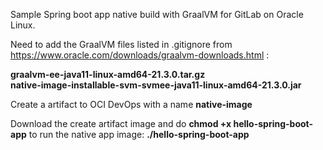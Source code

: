 Sample Spring boot app native build with GraalVM for GitLab on Oracle Linux. 
<p>
Need to add the GraalVM files listed in .gitignore from <a href="https://www.oracle.com/downloads/graalvm-downloads.html">https://www.oracle.com/downloads/graalvm-downloads.html</a> :
<p>
<b>graalvm-ee-java11-linux-amd64-21.3.0.tar.gz</b>
<br>
<b>native-image-installable-svm-svmee-java11-linux-amd64-21.3.0.jar</b>
<p>
Create a artifact to OCI DevOps with a name <b>native-image</b>
<p>
Download the create artifact image and do <b>chmod +x hello-spring-boot-app</b>
to run the native app image: <b>./hello-spring-boot-app</b>
<p>



